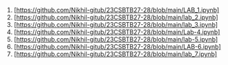 1. [https://github.com/Nikhil-gitub/23CSBTB27-28/blob/main/LAB_1.ipynb]
2. [https://github.com/Nikhil-gitub/23CSBTB27-28/blob/main/lab_2.ipynb]
3. [https://github.com/Nikhil-gitub/23CSBTB27-28/blob/main/lab_3.ipynb]
4. [https://github.com/Nikhil-gitub/23CSBTB27-28/blob/main/Lab-4.ipynb]
5. [https://github.com/Nikhil-gitub/23CSBTB27-28/blob/main/lab-5.ipynb]
6. [https://github.com/Nikhil-gitub/23CSBTB27-28/blob/main/LAB-6.ipynb]
7. [https://github.com/Nikhil-gitub/23CSBTB27-28/blob/main/lab_7.ipynb]

